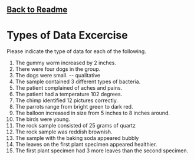 [Back to Readme](../README.md)
---
# Types of Data Excercise
Please indicate the type of data for each of the following.

1. The gummy worm increased by 2 inches.
2. There were four dogs in the group.
3. The dogs were small. -- qualitative
4. The sample contained 3 different types of bacteria.
5. The patient complained of aches and pains.
6. The patient had a temperature 102 degrees.
7. The chimp identified 12 pictures correctly.
8. The parrots range from bright green to dark red.
9. The balloon increased in size from 5 inches to 8 inches around.
10. The birds were young.
11. The rock sample consisted of 25 grams of quartz
12. The rock sample was reddish brownish.
13. The sample with the baking soda appeared bubbly 
14. The leaves on the first plant specimen appeared healthier.
15. The first plant specimen had 3 more leaves than the second specimen.
